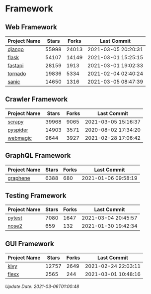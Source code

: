 # Framework

## Web Framework
| Project Name | Stars | Forks | Last Commit |
| ------------ | ----- | ----- | ----------- |
| [django](https://github.com/django/django) | 55998 | 24013 | 2021-03-05 20:20:31 |
| [flask](https://github.com/pallets/flask) | 54107 | 14149 | 2021-03-01 15:25:15 |
| [fastapi](https://github.com/tiangolo/fastapi) | 28159 | 1913 | 2021-03-01 19:02:33 |
| [tornado](https://github.com/tornadoweb/tornado) | 19836 | 5334 | 2021-02-04 02:40:24 |
| [sanic](https://github.com/sanic-org/sanic) | 14650 | 1316 | 2021-03-05 08:47:39 |

## Crawler Framework
| Project Name | Stars | Forks | Last Commit |
| ------------ | ----- | ----- | ----------- |
| [scrapy](https://github.com/scrapy/scrapy) | 39968 | 9065 | 2021-03-05 15:16:37 |
| [pyspider](https://github.com/binux/pyspider) | 14903 | 3571 | 2020-08-02 17:34:20 |
| [webmagic](https://github.com/code4craft/webmagic) | 9644 | 3927 | 2021-02-28 17:06:42 |

## GraphQL Framework
| Project Name | Stars | Forks | Last Commit |
| ------------ | ----- | ----- | ----------- |
| [graphene](https://github.com/graphql-python/graphene) | 6388 | 680 | 2021-01-06 09:58:19 |

## Testing Framework
| Project Name | Stars | Forks | Last Commit |
| ------------ | ----- | ----- | ----------- |
| [pytest](https://github.com/pytest-dev/pytest) | 7080 | 1647 | 2021-03-04 20:45:57 |
| [nose2](https://github.com/nose-devs/nose2) | 659 | 132 | 2021-01-30 19:42:34 |

## GUI Framework
| Project Name | Stars | Forks | Last Commit |
| ------------ | ----- | ----- | ----------- |
| [kivy](https://github.com/kivy/kivy) | 12757 | 2649 | 2021-02-24 22:03:11 |
| [flexx](https://github.com/flexxui/flexx) | 2565 | 244 | 2021-03-01 10:48:16 |

*Update Date: 2021-03-06T01:00:48*